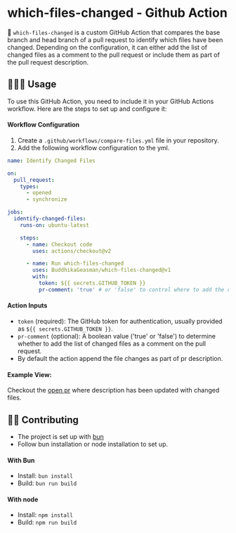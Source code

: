 # which-files-changed - Github Action

📑 `which-files-changed` is a custom GitHub Action that compares the base branch and head branch of a pull request to identify which files have been changed. Depending on the configuration, it can either add the list of changed files as a comment to the pull request or include them as part of the pull request description.

## 🏄🏽‍♀️ Usage

To use this GitHub Action, you need to include it in your GitHub Actions workflow. Here are the steps to set up and configure it:

#### Workflow Configuration

1. Create a `.github/workflows/compare-files.yml` file in your repository.
2. Add the following workflow configuration to the yml.

```yml
name: Identify Changed Files

on:
  pull_request:
    types:
      - opened
      - synchronize

jobs:
  identify-changed-files:
    runs-on: ubuntu-latest

    steps:
      - name: Checkout code
        uses: actions/checkout@v2

      - name: Run which-files-changed
        uses: BuddhikaGeasman/which-files-changed@v1
        with:
          token: ${{ secrets.GITHUB_TOKEN }}
          pr-comment: 'true' # or 'false' to control where to add the changes
```

#### Action Inputs

- `token` (required): The GitHub token for authentication, usually provided as `${{ secrets.GITHUB_TOKEN }}`.
- `pr-comment` (optional): A boolean value ('true' or 'false') to determine whether to add the list of changed files as a comment on the pull request.
- By default the action append the file changes as part of pr description.

#### Example View:

Checkout the [open pr](https://github.com/BuddhikaGeasman/which-files-changed/pull/1) where description has been updated with changed files.

## 👨‍💻 Contributing

- The project is set up with [bun](https://bun.sh/)
- Follow bun installation or node installation to set up.

#### With Bun

- Install: `bun install`
- Build: `bun run build`

#### With node

- Install: `npm install`
- Build: `npm run build`
